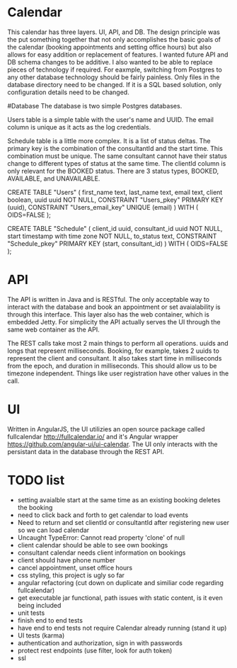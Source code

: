 # Calendar

This calendar has three layers. UI, API, and DB. The design principle was the put something together that not only accomplishes the basic goals of the calendar (booking appointments and setting office hours) but also allows for easy addition or replacement of features. I wanted future API and DB schema changes to be additive. I also wanted to be able to replace pieces of technology if required. For eaxmple, switching from Postgres to any other database technology should be fairly painless. Only files in the database directory need to be changed. If it is a SQL based solution, only configuration details need to be changed.

#Database
The database is two simple Postgres databases. 

Users table is a simple table with the user's name and UUID. The email column is unique as it acts as the log credentials.

Schedule table is a little more complex. It is a list of status deltas. The primary key is the combination of the consultantId and the start time. This combination must be unique. The same consultant cannot have their status change to different types of status at the same time. The clientId column is only relevant for the BOOKED status. There are 3 status types, BOOKED, AVAILABLE, and UNAVAILABLE.

CREATE TABLE "Users"
(
  first_name text,
  last_name text,
  email text,
  client boolean,
  uuid uuid NOT NULL,
  CONSTRAINT "Users_pkey" PRIMARY KEY (uuid),
  CONSTRAINT "Users_email_key" UNIQUE (email)
)
WITH (
  OIDS=FALSE
);

CREATE TABLE "Schedule"
(
  client_id uuid,
  consultant_id uuid NOT NULL,
  start timestamp with time zone NOT NULL,
  to_status text,
  CONSTRAINT "Schedule_pkey" PRIMARY KEY (start, consultant_id)
)
WITH (
  OIDS=FALSE
);

# API
The API is written in Java and is RESTful. The only acceptable way to interact with the database and book an appointment or set avaialability is through this interface. This layer also has the web container, which is embedded Jetty. For simplicity the API actually serves the UI through the same web container as the API.

The REST calls take most 2 main things to perform all operations. uuids and longs that represent milliseconds. Booking, for example, takes 2 uuids to represent the client and consultant. It also takes start time in milliseconds from the epoch, and duration in milliseconds. This should allow us to be timezone independent. Things like user registration have other values in the call.

# UI
Written in AngularJS, the UI utilizies an open source package called fullcalendar http://fullcalendar.io/ and it's Angular wrapper https://github.com/angular-ui/ui-calendar. The UI only interacts with the persistant data in the database through the REST API.

# TODO list
* setting avaialble start at the same time as an existing booking deletes the booking
* need to click back and forth to get calendar to load events
* Need to return and set clientId or consultantId after registering new user so we can load calendar
* Uncaught TypeError: Cannot read property 'clone' of null
* client calendar should be able to see own bookings
* consultant calendar needs client information on bookings
* client should have phone number
* cancel appointment, unset office hours
* css styling, this project is ugly so far
* angular refactoring (cut down on duplicate and similiar code regarding fullcalendar)
* get executable jar functional, path issues with static content, is it even being included
* unit tests
* finish end to end tests
* have end to end tests not require Calendar already running (stand it up)
* UI tests (karma)
* authentication and authorization, sign in with passwords
* protect rest endpoints (use filter, look for auth token)
* ssl
